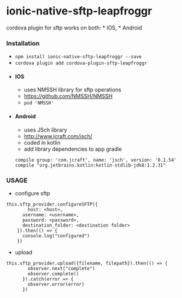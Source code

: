 # ionic-native-sftp-leapfroggr
cordova plugin for sftp 
works on both:
    * IOS,
    * Android

### Installation
* `npm install ionic-native-sftp-leapfroggr --save`
* `cordova plugin add cordova-plugin-sftp-leapfroggr`

- #### IOS
    - uses NMSSH library for sftp operations
    - https://github.com/NMSSH/NMSSH
    - `pod 'NMSSH'`

- #### Android
    - uses JSch library
    - http://www.jcraft.com/jsch/
    - coded in kotlin
    - add library dependencies to app gradle
    ```
    compile group: 'com.jcraft', name: 'jsch', version: '0.1.54'
    compile "org.jetbrains.kotlin:kotlin-stdlib-jdk8:1.2.31"
    ```

### USAGE
* configure sftp
```
this.sftp_provider.configureSFTP({
        host: <host>, 
      username: <username>, 
      password: <password>, 
      destination_folder: <destination folder> 
    }).then(() => {
      console.log("configured")
    })
```
* upload
```
this.sftp_provider.upload({filename, filepath}).then(() => {
        observer.next("complete")
        observer.complete()
      }).catch(error => {
        observer.error(error)
      })
```
